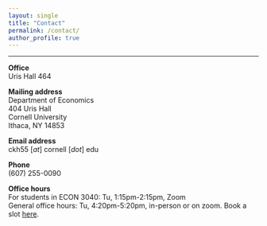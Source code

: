 ```yaml
---
layout: single
title: "Contact"
permalink: /contact/
author_profile: true
---
```

---
**Office**<br />
Uris Hall 464

**Mailing address**  
Department of Economics<br />
404 Uris Hall<br />
Cornell University<br />
Ithaca, NY 14853

**Email address**<br />
ckh55 [_at_] cornell [_dot_] edu 

**Phone**<br />
(607) 255-0090

**Office hours**<br />
For students in ECON 3040: Tu, 1:15pm-2:15pm, Zoom  
General office hours: Tu, 4:20pm-5:20pm, in-person or on zoom. Book 
a slot [here](https://christopher-huckfeldt.github.io/).
